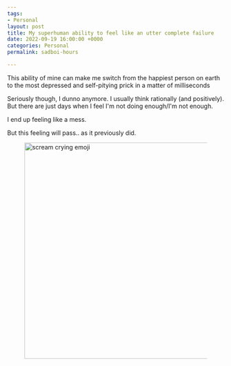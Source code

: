 ```yaml
---
tags:
- Personal
layout: post
title: My superhuman ability to feel like an utter complete failure
date: 2022-09-19 16:00:00 +0000
categories: Personal
permalink: sadboi-hours

---
```

This ability of mine can make me switch from the happiest person on earth to the most depressed and self-pitying prick in a matter of milliseconds

Seriously though, I dunno anymore. I usually think rationally (and positively). But there are just days when I feel I'm not doing enough/I'm not enough.

I end up feeling like a mess.

But this feeling will pass.. as it previously did.

<figure><img src="https://cdn.discordapp.com/attachments/993410728088305734/1021350699134627860/unknown.png" alt="scream crying emoji" style="width:500px;"> <figcaption></figcaption> </figure>